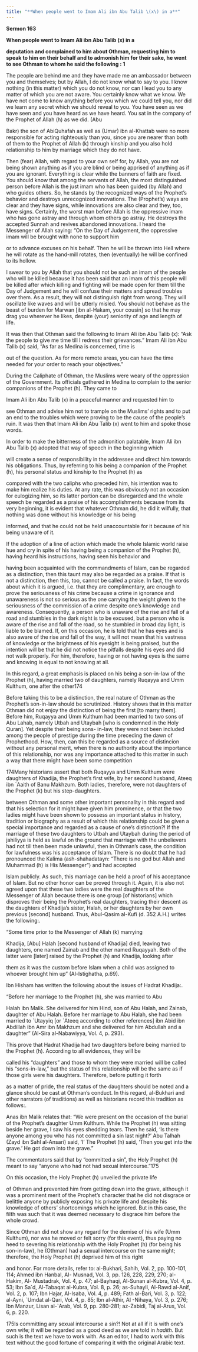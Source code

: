 ```yaml
---
title: "**When people went to Imam Ali ibn Abu Talib \(x\) in a**" 
---
```

**Sermon 163**

**When people went to Imam Ali ibn Abu Talib \(x\) in a**

**deputation and complained to him about Othman, requesting him to speak to him on their behalf and to admonish him for their sake, he went to see Othman to whom he said the following : 1**

The people are behind me and they have made me an ambassador between you and themselves; but by Allah, I do not know what to say to you\. I know nothing \(in this matter\) which you do not know, nor can I lead you to any matter of which you are not aware\. You certainly know what we know\. We have not come to know anything before you which we could tell you, nor did we learn any secret which we should reveal to you\. You have seen as we have seen and you have heard as we have heard\. You sat in the company of the Prophet of Allah \(h\) as we did\. \(Abu

Bakr\) the son of AbiQuhafah as well as \(Umar\) ibn al\-Khattab were no more responsible for acting righteously than you, since you are nearer than both of them to the Prophet of Allah \(k\) through kinship and you also hold relationship to him by marriage which they do not have\.

Then \(fear\) Allah, with regard to your own self for, by Allah, you are not being shown anything as if you are blind or being apprised of anything as if you are ignorant\. Everything is clear while the banners of faith are fixed\. You should know that among the servants of Allah, the most distinguished person before Allah is the just imam who has been guided \(by Allah\) and who guides others\. So, he stands by the recognized ways of the Prophet’s behavior and destroys unrecognized innovations\. The \(Prophet’s\) ways are clear and they have signs, while innovations are also clear and they, too, have signs\. Certainly, the worst man before Allah is the oppressive imam who has gone astray and through whom others go astray\. He destroys the accepted Sunnah and revives abandoned innovations\. I heard the Messenger of Allah saying: “On the Day of Judgement, the oppressive imam will be brought with none to support him

<a id="page590"></a>or to advance excuses on his behalf\. Then he will be thrown into Hell where he will rotate as the hand\-mill rotates, then \(eventually\) he will be confined to its hollow\.

I swear to you by Allah that you should not be such an imam of the people who will be killed because it has been said that an imam of this people will be killed after which killing and fighting will be made open for them till the Day of Judgement and he will confuse their matters and spread troubles over them\. As a result, they will not distinguish right from wrong\. They will oscillate like waves and will be utterly misled\. You should not behave as the beast of burden for Marwan \[ibn al\-Hakam, your cousin\] so that he may drag you wherever he likes, despite \(your\) seniority of age and length of life\.

It was then that Othman said the following to Imam Ali ibn Abu Talib \(x\): “Ask the people to give me time till I redress their grievances\.” Imam Ali ibn Abu Talib \(x\) said, “As far as Medina is concerned, time is

out of the question\. As for more remote areas, you can have the time needed for your order to reach your objectives\.”

During the Caliphate of Othman, the Muslims were weary of the oppression of the Government\. Its officials gathered in Medina to complain to the senior companions of the Prophet \(h\)\. They came to

Imam Ali ibn Abu Talib \(x\) in a peaceful manner and requested him to

see Othman and advise him not to trample on the Muslims’ rights and to put an end to the troubles which were proving to be the cause of the people’s ruin\. It was then that Imam Ali ibn Abu Talib \(x\) went to him and spoke those words\.

In order to make the bitterness of the admonition palatable, Imam Ali ibn Abu Talib \(x\) adopted that way of speech in the beginning which

will create a sense of responsibility in the addressee and direct him towards his obligations\. Thus, by referring to his being a companion of the Prophet \(h\), his personal status and kinship to the Prophet \(h\) as

compared with the two caliphs who preceded him, his intention was to make him realize his duties\. At any rate, this was obviously not an occasion for eulogizing him, so its latter portion can be disregarded and the whole speech be regarded as a praise of his accomplishments because from its very beginning, it is evident that whatever Othman did, he did it wilfully, that nothing was done without his knowledge or his being

<a id="page591"></a>informed, and that he could not be held unaccountable for it because of his being unaware of it\.

If the adoption of a line of action which made the whole Islamic world raise hue and cry in spite of his having being a companion of the Prophet \(h\), having heard his instructions, having seen his behavior and

having been acquainted with the commandments of Islam, can be regarded as a distinction, then this taunt may also be regarded as a praise\. If that is not a distinction, then this, too, cannot be called a praise\. In fact, the words about which it is argued, i\.e\. that they are complimentary, are enough to prove the seriousness of his crime because a crime in ignorance and unawareness is not so serious as the one carrying the weight given to the seriousness of the commission of a crime despite one’s knowledge and awareness\. Consequently, a person who is unaware of the rise and fall of a road and stumbles in the dark night is to be excused, but a person who is aware of the rise and fall of the road, so he stumbled in broad day light, is liable to be blamed\. If, on this occasion, he is told that he has eyes and is also aware of the rise and fall of the way, it will not mean that his vastness of knowledge or the brightness of his eyesight is being praised, but the intention will be that he did not notice the pitfalls despite his eyes and did not walk properly\. For him, therefore, having or not having eyes is the same and knowing is equal to not knowing at all\.

In this regard, a great emphasis is placed on his being a son\-in\-law of the Prophet \(h\), having married two of daughters, namely Ruqayya and Umm Kulthum, one after the other174

Before taking this to be a distinction, the real nature of Othman as the Prophet’s son\-in\-law should be scrutinized\. History shows that in this matter Othman did not enjoy the distinction of being the first \[to marry them\]\. Before him, Ruqayya and Umm Kulthum had been married to two sons of Abu Lahab, namely Utbah and Utaybah \[who is condemned in the Holy Quran\]\. Yet despite their being sons\- in\-law, they were not been included among the people of prestige during the time preceding the dawn of Prophethood\. How, then, can this be regarded as a source of distincion without any personal merit, when there is no authority about the importance of this relationship, nor was any importance attached to this matter in such a way that there might have been some competition

174Many historians assert that both Ruqayya and Umm Kulthum were daughters of Khadija, the Prophet’s first wife, by her second husband, Ateeq ibn \`Aaith of Banu Makhzum\. Both ladies, therefore, were not daughters of the Prophet \(k\) but his step\-daughters\.

<a id="page592"></a>between Othman and some other important personality in this regard and that his selection for it might have given him prominence, or that the two ladies might have been shown to possess an important status in history, tradition or biography as a result of which this relationship could be given a special importance and regarded as a cause of one’s distinction?\! If the marriage of these two daughters to Utbah and Utaybah during the period of jahiliyya is held as lawful on the ground that marriage with the unbelievers had not till then been made unlawful, then in Othman’s case, the condition for lawfulness was his acceptance of Islam\. There is no doubt that he had pronounced the Kalima \(ash\-shahadatayn: “There is no god but Allah and Muhammad \(h\) is His Messenger”\) and had accepted

Islam publicly\. As such, this marriage can be held a proof of his acceptance of Islam\. But no other honor can be proved through it\. Again, it is also not agreed upon that these two ladies were the real daughters of the Messenger of Allah because there is one group \[of historians\] which disproves their being the Prophet’s real daughters, tracing their descent as the daughters of Khadija’s sister, Halah, or her daughters by her own previous \[second\] husband\. Thus, Abul\-Qasim al\-Kufi \(d\. 352 A\.H\.\) writes the following:\.

“Some time prior to the Messenger of Allah \(k\) marrying

Khadija, \[Abu\] Halah \[second husband of Khadija\] died, leaving two daughters, one named Zainab and the other named Ruqayyah\. Both of the latter were \[later\] raised by the Prophet \(h\) and Khadija, looking after

them as it was the custom before Islam when a child was assigned to whoever brought him up” \(Al\-Istighatha, p\.69\)\.

Ibn Hisham has written the following about the issues of Hadrat Khadija:\.

“Before her marriage to the Prophet \(h\), she was married to Abu

Halah ibn Malik\. She delivered for him Hind, son of Abu Halah, and Zainab, daughter of Abu Halah\. Before her marriage to Abu Halah, she had been married to \`Utayyiq \[or \`Ateeq according to other references\] ibn Abid ibn Abdillah ibn Amr ibn Makhzum and she delivered for him Abdullah and a daughter” \(Al\-Sira al\-Nabawiyya, Vol\. 4, p\. 293\)\.

This prove that Hadrat Khadija had two daughters before being married to the Prophet \(h\)\. According to all evidences, they will be

called his “daughters” and those to whom they were married will be called his “sons\-in\-law,” but the status of this relationship will be the same as if those girls were his daughters\. Therefore, before putting it forth

<a id="page593"></a>as a matter of pride, the real status of the daughters should be noted and a glance should be cast at Othman’s conduct\. In this regard, al\-Bukhari and other narrators \(of traditions\) as well as historians record this tradition as follows:\.

Anas ibn Malik relates that: “We were present on the occasion of the burial of the Prophet’s daughter Umm Kulthum\. While the Prophet \(h\) was sitting beside her grave, I saw his eyes shedding tears\. Then he said, ‘Is there anyone among you who has not committed a sin last night?’ Abu Talhah \(Zayd ibn Sahl al\-Ansari\) said, ‘I’ The Prophet \(h\) said, ‘Then you get into the grave\.’ He got down into the grave\.”

The commentators said that by “committed a sin”, the Holy Prophet \(h\) meant to say “anyone who had not had sexual intercourse\.”175

On this occasion, the Holy Prophet \(h\) unveiled the private life

of Othman and prevented him from getting down into the grave, although it was a prominent merit of the Prophet’s character that he did not disgrace or belittle anyone by publicly exposing his private life and despite his knowledge of others’ shortcomings which he ignored\. But in this case, the filth was such that it was deemed necessary to disgrace him before the whole crowd\.

Since Othman did not show any regard for the demise of his wife \(Umm Kulthum\), nor was he moved or felt sorry \(for this event\), thus paying no heed to severing his relationship with the Holy Prophet \(h\) \(for being his son\-in\-law\), he \(Othman\) had a sexual intercourse on the same night; therefore, the Holy Prophet \(h\) deprived him of this right

and honor\. For more details, refer to: al\-Bukhari, Sahih, Vol\. 2, pp\. 100\-101, 114; Ahmed ibn Hanbal, Al\- Musnad, Vol\. 3, pp\. 126, 228, 229, 270; al\-Hakim, Al\- Mustadrak, Vol\. 4, p\. 47; al\-Bayhaqi, Al\-Sunan al\-Kubra, Vol\. 4, p\. 53; Ibn Sa\`d, Al\-Tabaqat al\-Kubra, Vol\. 8, p\. 26; as\-Suhayli, Al\-Rawd al\-Anif, Vol\. 2, p\. 107; Ibn Hajar, Al\-Isaba, Vol\. 4, p\. 489; Fath al\-Bari, Vol\. 3, p\. 122; al\-Ayni, \`Umdat al\-Qari, Vol\. 4, p\. 85; Ibn al\-Athir, Al \-Nihaya, Vol\. 3, p\. 276; Ibn Manzur, Lisan al\-\`Arab, Vol\. 9, pp\. 280\-281; az\-Zabidi, Taj al\-Arus, Vol\. 6, p\. 220\.

175Is committing any sexual intercourse a sin?\! Not at all if it is with one’s own wife; it will be regarded as a good deed as we are told in _hadith_\. But such is the text we have to work with\. As an editor, I had to work with this text without the good fortune of comparing it with the original Arabic text\.

<a id="page594"></a>

